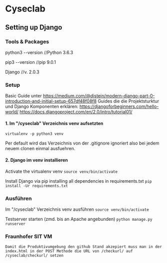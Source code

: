 # Cyseclab
## Setting up Django
### Tools & Packages
python3 --version    //Python 3.6.3

pip3 --version       //pip 9.0.1

Django               //v. 2.0.3

### Setup
Basic Guide unter https://medium.com/@djstein/modern-django-part-0-introduction-and-initial-setup-657df48f08f8
Guides die die Projektsturktur und Django Komponenten erklären:
https://djangoforbeginners.com/hello-world/
https://docs.djangoproject.com/en/2.0/intro/tutorial01/

#### 1. Im "/cyseclab" Verzeichnis venv aufsetzten
```virtualenv -p python3 venv```

Per default wird das Verzeichnis von der .gitignore ignoriert also bei jedem neuem clonen einmal ausfuehren.

#### 2. Django im venv installieren
Activate the virtualenv venv
```source venv/bin/activate```

Install Django via pip installing all dependencies in requirements.txt
```pip install -Ur requirements.txt```

### Ausführen
Im "/cyseclab" Verzeichnis venv ausführen
```source venv/bin/activate```

Testserver starten (zmd. bis an Apache angebunden)
```python manage.py runserver```

### Fraunhofer SIT VM
```Damit die Produktivumgebung den github Stand akzepiert muss man in der index.html in der POST Methode die URL von /checkurl/ auf /cyseclab/checkurl/ setzen```
